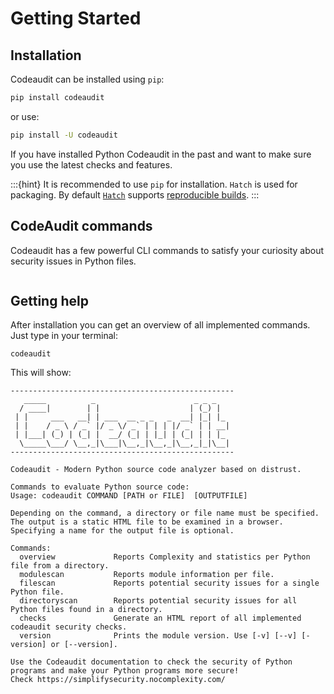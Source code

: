 # Getting Started

## Installation

Codeaudit can be installed using `pip`:

```bash
pip install codeaudit
```

or use:

```bash
pip install -U codeaudit
```

If you have installed Python Codeaudit in the past and want to make sure you use the latest checks and features.

:::{hint} 
It is recommended to use `pip` for installation. `Hatch` is used for packaging. By default [`Hatch`](https://hatch.pypa.io/latest/config/build/#reproducible-builds) supports [reproducible builds](https://nocomplexity.com/documents/securityarchitecture/prevention/reproduciblebuilds.html#reproducible-builds).
:::

## CodeAudit commands

Codeaudit has a few powerful CLI commands to satisfy your curiosity about security issues in Python files.

```{tableofcontents}
```




## Getting help

After installation you can get an overview of all implemented commands. Just type in your terminal:

```text
codeaudit
```

This will show:

```text
--------------------------------------------------
   _____          _                      _ _ _   
  / ____|        | |                    | (_) |  
 | |     ___   __| | ___  __ _ _   _  __| |_| |_ 
 | |    / _ \ / _` |/ _ \/ _` | | | |/ _` | | __|
 | |___| (_) | (_| |  __/ (_| | |_| | (_| | | |_ 
  \_____\___/ \__,_|\___|\__,_|\__,_|\__,_|_|\__|
--------------------------------------------------

Codeaudit - Modern Python source code analyzer based on distrust.

Commands to evaluate Python source code:
Usage: codeaudit COMMAND [PATH or FILE]  [OUTPUTFILE] 

Depending on the command, a directory or file name must be specified. The output is a static HTML file to be examined in a browser. Specifying a name for the output file is optional.

Commands:
  overview             Reports Complexity and statistics per Python file from a directory.
  modulescan           Reports module information per file.
  filescan             Reports potential security issues for a single Python file.
  directoryscan        Reports potential security issues for all Python files found in a directory.
  checks               Generate an HTML report of all implemented codeaudit security checks.
  version              Prints the module version. Use [-v] [--v] [-version] or [--version].

Use the Codeaudit documentation to check the security of Python programs and make your Python programs more secure!
Check https://simplifysecurity.nocomplexity.com/ 
```
